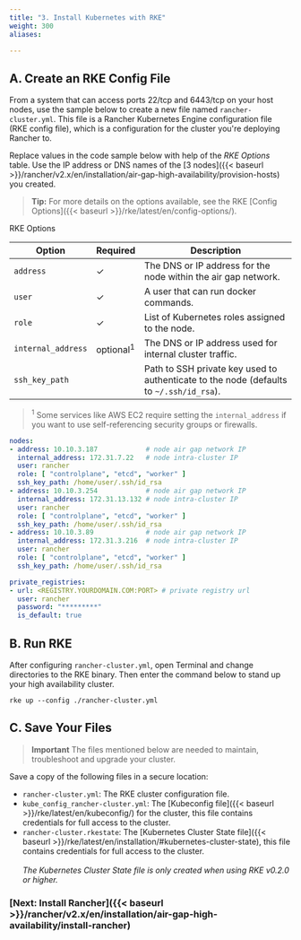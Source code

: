 ```yaml
---
title: "3. Install Kubernetes with RKE"
weight: 300
aliases:

---
```


## A. Create an RKE Config File

From a system that can access ports 22/tcp and 6443/tcp on your host nodes, use the sample below to create a new file named `rancher-cluster.yml`. This file is a Rancher Kubernetes Engine configuration file (RKE config file), which is a configuration for the cluster you're deploying Rancher to.

Replace values in the code sample below with help of the _RKE Options_ table. Use the IP address or DNS names of the [3 nodes]({{< baseurl >}}/rancher/v2.x/en/installation/air-gap-high-availability/provision-hosts) you created.

>**Tip:** For more details on the options available, see the RKE [Config Options]({{< baseurl >}}/rke/latest/en/config-options/).

<figcaption>RKE Options</figcaption>

| Option             | Required | Description                                                                            |
| ------------------ | -------- | -------------------------------------------------------------------------------------- |
| `address`          | ✓        | The DNS or IP address for the node within the air gap network.                                                           |
| `user`             | ✓        | A user that can run docker commands.                                                    |
| `role`             | ✓       | List of Kubernetes roles assigned to the node.                                          |
| `internal_address` | optional<sup>1</sup>      | The DNS or IP address used for internal cluster traffic.                             |
| `ssh_key_path`     |        | Path to SSH private key used to authenticate to the node (defaults to `~/.ssh/id_rsa`). |


> <sup>1</sup> Some services like AWS EC2 require setting the `internal_address` if you want to use self-referencing security groups or firewalls.

```yaml
nodes:
- address: 10.10.3.187            # node air gap network IP
  internal_address: 172.31.7.22   # node intra-cluster IP
  user: rancher
  role: [ "controlplane", "etcd", "worker" ]
  ssh_key_path: /home/user/.ssh/id_rsa
- address: 10.10.3.254            # node air gap network IP
  internal_address: 172.31.13.132 # node intra-cluster IP
  user: rancher
  role: [ "controlplane", "etcd", "worker" ]
  ssh_key_path: /home/user/.ssh/id_rsa
- address: 10.10.3.89             # node air gap network IP
  internal_address: 172.31.3.216  # node intra-cluster IP
  user: rancher
  role: [ "controlplane", "etcd", "worker" ]
  ssh_key_path: /home/user/.ssh/id_rsa

private_registries:
- url: <REGISTRY.YOURDOMAIN.COM:PORT> # private registry url
  user: rancher
  password: "*********"
  is_default: true
```

## B. Run RKE

After configuring `rancher-cluster.yml`, open Terminal and change directories to the RKE binary. Then enter the command below to stand up your high availability cluster.

```
rke up --config ./rancher-cluster.yml
```

## C. Save Your Files

> **Important**
> The files mentioned below are needed to maintain, troubleshoot and upgrade your cluster.

Save a copy of the following files in a secure location:

- `rancher-cluster.yml`: The RKE cluster configuration file.
- `kube_config_rancher-cluster.yml`: The [Kubeconfig file]({{< baseurl >}}/rke/latest/en/kubeconfig/) for the cluster, this file contains credentials for full access to the cluster.
- `rancher-cluster.rkestate`: The [Kubernetes Cluster State file]({{< baseurl >}}/rke/latest/en/installation/#kubernetes-cluster-state), this file contains credentials for full access to the cluster.<br/><br/>_The Kubernetes Cluster State file is only created when using RKE v0.2.0 or higher._ 

### [Next: Install Rancher]({{< baseurl >}}/rancher/v2.x/en/installation/air-gap-high-availability/install-rancher)
